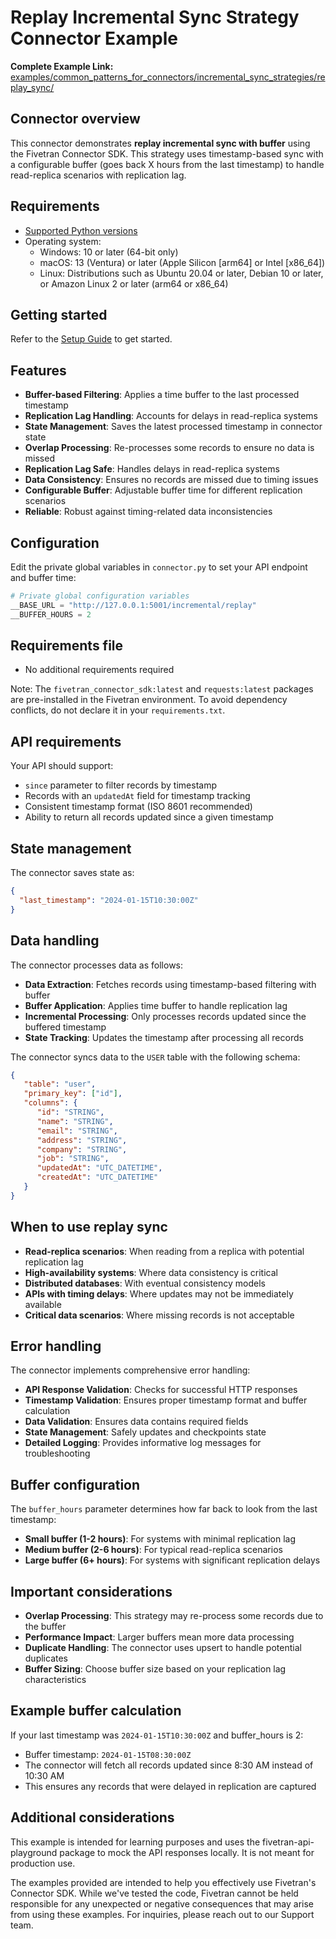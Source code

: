 # Replay Incremental Sync Strategy Connector Example

**Complete Example Link:** [examples/common_patterns_for_connectors/incremental_sync_strategies/replay_sync/](https://github.com/fivetran/fivetran_connector_sdk/tree/main/examples/common_patterns_for_connectors/incremental_sync_strategies/replay_sync/)

## Connector overview

This connector demonstrates **replay incremental sync with buffer** using the Fivetran Connector SDK. This strategy uses timestamp-based sync with a configurable buffer (goes back X hours from the last timestamp) to handle read-replica scenarios with replication lag.

## Requirements

* [Supported Python versions](https://github.com/fivetran/fivetran_connector_sdk/blob/main/README.md#requirements)   
* Operating system:
  * Windows: 10 or later (64-bit only)
  * macOS: 13 (Ventura) or later (Apple Silicon [arm64] or Intel [x86_64])
  * Linux: Distributions such as Ubuntu 20.04 or later, Debian 10 or later, or Amazon Linux 2 or later (arm64 or x86_64)


## Getting started

Refer to the [Setup Guide](https://fivetran.com/docs/connectors/connector-sdk/setup-guide) to get started.

## Features

- **Buffer-based Filtering**: Applies a time buffer to the last processed timestamp
- **Replication Lag Handling**: Accounts for delays in read-replica systems
- **State Management**: Saves the latest processed timestamp in connector state
- **Overlap Processing**: Re-processes some records to ensure no data is missed
- **Replication Lag Safe**: Handles delays in read-replica systems
- **Data Consistency**: Ensures no records are missed due to timing issues
- **Configurable Buffer**: Adjustable buffer time for different replication scenarios
- **Reliable**: Robust against timing-related data inconsistencies

## Configuration

Edit the private global variables in `connector.py` to set your API endpoint and buffer time:

```python
# Private global configuration variables
__BASE_URL = "http://127.0.0.1:5001/incremental/replay"
__BUFFER_HOURS = 2
```

## Requirements file

* No additional requirements required

Note: The `fivetran_connector_sdk:latest` and `requests:latest` packages are pre-installed in the Fivetran environment. To avoid dependency conflicts, do not declare it in your `requirements.txt`.

## API requirements

Your API should support:
- `since` parameter to filter records by timestamp
- Records with an `updatedAt` field for timestamp tracking
- Consistent timestamp format (ISO 8601 recommended)
- Ability to return all records updated since a given timestamp

## State management

The connector saves state as:
```json
{
  "last_timestamp": "2024-01-15T10:30:00Z"
}
```

## Data handling

The connector processes data as follows:
- **Data Extraction**: Fetches records using timestamp-based filtering with buffer
- **Buffer Application**: Applies time buffer to handle replication lag
- **Incremental Processing**: Only processes records updated since the buffered timestamp
- **State Tracking**: Updates the timestamp after processing all records

The connector syncs data to the `USER` table with the following schema:

```json
{
   "table": "user",
   "primary_key": ["id"],
   "columns": {
      "id": "STRING",
      "name": "STRING",
      "email": "STRING",
      "address": "STRING",
      "company": "STRING",
      "job": "STRING",
      "updatedAt": "UTC_DATETIME",
      "createdAt": "UTC_DATETIME"
   }
}
```

## When to use replay sync

- **Read-replica scenarios**: When reading from a replica with potential replication lag
- **High-availability systems**: Where data consistency is critical
- **Distributed databases**: With eventual consistency models
- **APIs with timing delays**: Where updates may not be immediately available
- **Critical data scenarios**: Where missing records is not acceptable

## Error handling

The connector implements comprehensive error handling:
- **API Response Validation**: Checks for successful HTTP responses
- **Timestamp Validation**: Ensures proper timestamp format and buffer calculation
- **Data Validation**: Ensures data contains required fields
- **State Management**: Safely updates and checkpoints state
- **Detailed Logging**: Provides informative log messages for troubleshooting

## Buffer configuration

The `buffer_hours` parameter determines how far back to look from the last timestamp:

- **Small buffer (1-2 hours)**: For systems with minimal replication lag
- **Medium buffer (2-6 hours)**: For typical read-replica scenarios
- **Large buffer (6+ hours)**: For systems with significant replication delays

## Important considerations

- **Overlap Processing**: This strategy may re-process some records due to the buffer
- **Performance Impact**: Larger buffers mean more data processing
- **Duplicate Handling**: The connector uses upsert to handle potential duplicates
- **Buffer Sizing**: Choose buffer size based on your replication lag characteristics

## Example buffer calculation

If your last timestamp was `2024-01-15T10:30:00Z` and buffer_hours is 2:
- Buffer timestamp: `2024-01-15T08:30:00Z`
- The connector will fetch all records updated since 8:30 AM instead of 10:30 AM
- This ensures any records that were delayed in replication are captured

## Additional considerations

This example is intended for learning purposes and uses the fivetran-api-playground package to mock the API responses locally. It is not meant for production use.

The examples provided are intended to help you effectively use Fivetran's Connector SDK. While we've tested the code, Fivetran cannot be held responsible for any unexpected or negative consequences that may arise from using these examples. For inquiries, please reach out to our Support team. 